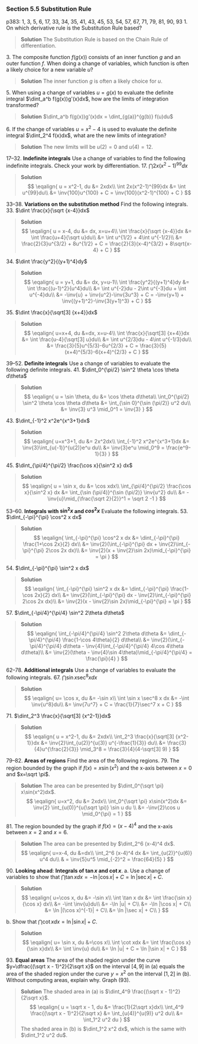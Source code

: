 ### Section 5.5 Substitution Rule
p383: 1, 3, 5, 6, 17, 33, 34, 35, 41, 43, 45, 53, 54, 57, 67, 71, 79, 81, 90, 93
1\. On which derivative rule is the Substitution Rule based?
>**Solution**
The Substitution Rule is based on the Chain Rule of differentiation.

3\. The composite function $f(g(x))$ consists of an inner function $g$
and an outer function $f$. When doing a change of variables, which
function is often a likely choice for a new variable $u$?
>**Solution**
The inner function $g$ is often a likely choice for $u$.

5\. When using a change of variables $u = g(x)$ to evaluate the definite integral $\dint_a^b f(g(x))g'(x)dx$, how are the limits of integration transformed?
>**Solution**
$\dint_a^b f(g(x))g'(x)dx = \dint_{g(a)}^{g(b)} f(u)du$

6\. If the change of variables $u = x^2 - 4$ is used to evaluate the definite integral $\dint_2^4 f(x)dx$, what are the new limits of integration?
>**Solution**
The new limits will be $u(2) = 0$ and $u(4) = 12$.

17–32\. **Indefinite integrals** Use a change of variables to find the following indefinite integrals. Check your work by differentiation.
17\. $\dint 2x(x^2-1)^{99}dx$
>**Solution**
$$
\eqalign{
u = x^2-1, du &= 2xdx\\
\int 2x(x^2-1)^{99}dx &= \int u^{99}du\\
&= \inv{100}u^{100} + C = \inv{100}(x^2-1)^{100} + C
}
$$

33–38\. **Variations on the substitution method** Find the following integrals.
33\. $\dint \frac{x}{\sqrt {x-4}}dx$
>**Solution**
$$
\eqalign{
u = x-4, du &= dx, x=u+4\\
\int \frac{x}{\sqrt {x-4}}dx &= \int \frac{u+4}{\sqrt u}du\\
&= \int u^{1/2} + 4\int u^{-1/2}\\
&= \frac{2}{3}u^{3/2} + 8u^{1/2} + C = \frac{2}{3}(x-4)^{3/2} + 8\sqrt{x-4} + C
}
$$

34\. $\dint \frac{y^2}{(y+1)^4}dy$
>**Solution**
$$
\eqalign{
u = y+1, du &= dx, y=u-1\\
\int \frac{y^2}{(y+1)^4}dy &= \int \frac{(u-1)^2}{u^4}du\\
&= \int u^{-2}du - 2\int u^{-3}du + \int u^{-4}du\\
&= -\inv{u} + \inv{u^2}-\inv{3u^3} + C = -\inv{y+1} + \inv{(y+1)^2}-\inv{3(y+1)^3} + C
}
$$

35\. $\dint \frac{x}{\sqrt[3] {x+4}}dx$
>**Solution**
$$
\eqalign{
u=x+4, du &=dx, x=u-4\\
\int \frac{x}{\sqrt[3] {x+4}}dx &= \int \frac{u-4}{\sqrt[3] u}du\\
&= \int u^{2/3}du - 4\int u^{-1/3}du\\
&= \frac{3}{5}u^{5/3}-6u^{2/3} + C = \frac{3}{5}(x+4)^{5/3}-6(x+4)^{2/3} + C
}
$$

39–52\. **Definite integrals** Use a change of variables to evaluate the following definite integrals.
41\. $\dint_0^{\pi/2} \sin^2 \theta \cos \theta d\theta$
>**Solution**
$$
\eqalign{
u = \sin \theta, du &= \cos \theta d\theta\\
\int_0^{\pi/2} \sin^2 \theta \cos \theta d\theta &= \int_{\sin 0}^{\sin (\pi/2)} u^2 du\\
&= \inv{3} u^3 \mid_0^1 = \inv{3}
}
$$

43\. $\dint_{-1}^2 x^2e^{x^3+1}dx$
>**Solution**
$$
\eqalign{
u=x^3+1, du &= 2x^2dx\\
\int_{-1}^2 x^2e^{x^3+1}dx &= \inv{3}\int_{u(-1)}^{u(2)}e^u du\\
&= \inv{3}e^u \mid_0^9 = \frac{e^9-1}{3}
}
$$

45\. $\dint_{\pi/4}^{\pi/2} \frac{\cos x}{\sin^2 x} dx$
>**Solution**
$$
\eqalign{
u = \sin x, du &= \cos xdx\\
\int_{\pi/4}^{\pi/2} \frac{\cos x}{\sin^2 x} dx &= \int_{\sin (\pi/4)}^{\sin (\pi/2)} \inv{u^2} du\\
&= -\inv{u}\mid_{\frac{\sqrt 2}{2}}^1 = \sqrt 2 -1
}
$$

53–60\. **Integrals with $\sin^2 x$ and $cos^2 x$** Evaluate the following integrals.
53\. $\dint_{-\pi}^{\pi} \cos^2 x dx$
>**Solution**
$$
\eqalign{
\int_{-\pi}^{\pi} \cos^2 x dx &= \dint_{-\pi}^{\pi} \frac{1+\cos 2x}{2} dx\\
&= \inv{2}(\int_{-\pi}^{\pi} dx + \inv{2}\int_{-\pi}^{\pi} 2\cos 2x dx)\\
&= \inv{2}(x + \inv{2}\sin 2x)\mid_{-\pi}^{\pi} = \pi
}
$$

54\. $\dint_{-\pi}^{\pi} \sin^2 x dx$
>**Solution**
$$
\eqalign{
\int_{-\pi}^{\pi} \sin^2 x dx &= \dint_{-\pi}^{\pi} \frac{1-\cos 2x}{2} dx\\
&= \inv{2}(\int_{-\pi}^{\pi} dx - \inv{2}\int_{-\pi}^{\pi} 2\cos 2x dx)\\
&= \inv{2}(x - \inv{2}\sin 2x)\mid_{-\pi}^{\pi} = \pi
}
$$

57\. $\dint_{-\pi/4}^{\pi/4} \sin^2 2\theta d\theta$
>**Solution**
$$
\eqalign{
\int_{-\pi/4}^{\pi/4} \sin^2 2\theta d\theta &= \dint_{-\pi/4}^{\pi/4} \frac{1-\cos 4\theta}{2} d\theta\\
&= \inv{2}(\int_{-\pi/4}^{\pi/4} d\theta - \inv{4}\int_{-\pi/4}^{\pi/4} 4\cos 4\theta d\theta)\\
&= \inv{2}(\theta - \inv{4}\sin 4\theta)\mid_{-\pi/4}^{\pi/4} = \frac{\pi}{4}
}
$$

62–78\. **Additional integrals** Use a change of variables to evaluate the following integrals.
67\. $\dint \sin x \sec^8 x dx$
>**Solution**
$$
\eqalign{
u= \cos x, du &= -\sin x\\
\int \sin x \sec^8 x dx &= -\int \inv{u^8}du\\
&= \inv{7u^7} + C = \frac{1}{7}\sec^7 x + C
}
$$

71\. $\dint_2^3 \frac{x}{\sqrt[3] {x^2-1}}dx$
>**Solution**
$$
\eqalign{
u = x^2-1, du &= 2xdx\\
\int_2^3 \frac{x}{\sqrt[3] {x^2-1}}dx &= \inv{2}\int_{u(2)}^{u(3)} u^{-\frac{1}{3}} du\\
&= \frac{3}{4}u^{\frac{2}{3}} \mid_3^8 = \frac{3}{4}(4-\sqrt[3] 9)
}
$$

<!-- pagebreak -->
79–82\. **Areas of regions** Find the area of the following regions.
79\. The region bounded by the graph if $f(x) = x\sin (x^2)$ and the x-axis between $x=0$ and $x=\sqrt \pi$.
>**Solution**
The area can be presented by $\dint_0^{\sqrt \pi} x\sin(x^2)dx$.
$$
\eqalign{
u=x^2, du &= 2xdx\\
\int_0^{\sqrt \pi} x\sin(x^2)dx &= \inv{2} \int_{u(0)}^{u(\sqrt \pi)} \sin u du \\
&= -\inv{2}\cos u \mid_0^{\pi} = 1
}
$$

81\. The region bounded by the graph if $f(x)=(x-4)^4$ and the x-axis between $x=2$ and $x=6$.
>**Solution**
The area can be presented by $\dint_2^6 (x-4)^4 dx$.
$$
\eqalign{
u=x-4, du &=dx\\
\int_2^6 (x-4)^4 dx &= \int_{u(2)}^{u(6)} u^4 du\\
& = \inv{5}u^5 \mid_{-2}^2 = \frac{64}{5}
}
$$

90\. **Looking ahead**: **Integrals of $\tan x$ and $\cot x$**.
a. Use a change of variables to show that $\dint \tan x dx = -\ln |\cos x| + C = \ln |\sec x| + C$.
>**Solution**
$$
\eqalign{
u=\cos x, du &= -\sin x\\
\int \tan x dx &= \int \frac{\sin x}{\cos x} dx\\
&= -\int \inv{u}du\\
&= -\ln |u| + C\\
&= -\ln |\cos x| + C\\
&= \ln |(\cos x)^{-1}| + C\\
&= \ln |\sec x| + C\\
}
$$

<!-- pagebreak -->
b. Show that $\dint \cot xdx =  \ln |\sin x| + C$.
>**Solution**
$$
\eqalign{
u= \sin x, du &=\cos x\\
\int \cot xdx &=  \int \frac{\cos x}{\sin x}dx\\
&= \int \inv{u} du\\
&= \ln |u| + C = \ln |\sin x| + C
}
$$

93\. **Equal areas** The area of the shaded region under the curve $y=\dfrac{(\sqrt x - 1)^2}{2\sqrt x}$ on the interval $[4, 9]$ in (a) equals the area of the shaded region under the curve $y=x^2$ on the interval $[1, 2]$ in (b). Without computing areas, explain why. Graph (93).
>**Solution**
The shaded area in (a) is $\dint_4^9 \frac{(\sqrt x - 1)^2}{2\sqrt x}$.
$$
\eqalign{
u = \sqrt x - 1, du &= \frac{1}{2\sqrt x}dx\\
\int_4^9 \frac{(\sqrt x - 1)^2}{2\sqrt x} &= \int_{u(4)}^{u(9)} u^2 du\\
&= \int_1^2 u^2 du
}
$$
The shaded area in (b) is $\dint_1^2 x^2 dx$, which is the same with $\dint_1^2 u^2 du$.
